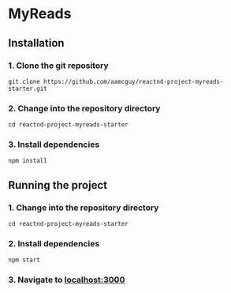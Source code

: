 # MyReads

## Installation

### 1. Clone the git repository
```
git clone https://github.com/aamcguy/reactnd-project-myreads-starter.git
```

### 2. Change into the repository directory
```
cd reactnd-project-myreads-starter
```

### 3. Install dependencies
```
npm install
```


## Running the project

### 1. Change into the repository directory
```
cd reactnd-project-myreads-starter
```

### 2. Install dependencies
```
npm start
```

### 3. Navigate to [localhost:3000](http://localhost:3000)
